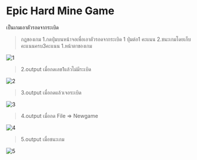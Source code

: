 # Epic Hard Mine Game
เป็นเกมเอาตัวรอดจากระเบิด 
>กฎของเกม 
>1.กดปุ่มบนหน้าจอเพื่อเอาตัวรอดจากระเบิด 1 ปุ่มต่อ1 คะแนน
>2.ชนะเกมโดยเก็บคะแนนครบ3คะแนน
>1.หน้าตาของเกม


![1](https://user-images.githubusercontent.com/45365514/49273895-198b2580-f4a9-11e8-9215-dbd2c14e4f34.PNG)


>2.output เมื่อกดเลข1แล้วไม่มีระเบิด

![2](https://user-images.githubusercontent.com/45365514/49273896-1a23bc00-f4a9-11e8-9698-6f4448a4035e.PNG)

>3.output เมื่อกดแล้วเจอระเบิด

![3](https://user-images.githubusercontent.com/45365514/49273897-1a23bc00-f4a9-11e8-99bd-8988bb072a8d.PNG)

>4.output เมื่อกด File => Newgame

![4](https://user-images.githubusercontent.com/45365514/49273899-1abc5280-f4a9-11e8-87a3-644b51ad5553.PNG)

>5.output เมื่อชนะเกม

![5](https://user-images.githubusercontent.com/45365514/49274309-7fc47800-f4aa-11e8-98dc-f34128ad5e1e.PNG)

